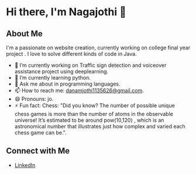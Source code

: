 # Hi there, I'm Nagajothi 👋

## About Me

I'm a passionate on website creation, currently working on college final year project . I love to solve different kinds of code in Java. 

- 🔭 I’m currently working on Traffic sign detection and voiceover assistance project using deeplearning.
- 🌱 I’m currently learning python.
- 💬 Ask me about in programming languages.
- 📫 How to reach me: danamjothi1135626@gmail.com.
- 😄 Pronouns: jo.
- ⚡ Fun fact: Chess: "Did you know? The number of possible unique chess games is more than the number of atoms in the observable universe! It’s estimated to be around 
    pow(10,120) , which is an astronomical number that illustrates just how complex and varied each chess game can be.".

## Connect with Me

- [LinkedIn](https://www.linkedin.com/in/n4g4j0th1)

<!---
NagajothiRamesh/NagajothiRamesh is a ✨ special ✨ repository because its `README.md` (this file) appears on your GitHub profile.
You can click the Preview link to take a look at your changes.
--->
